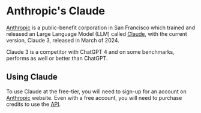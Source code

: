 # Anthropic's Claude
[Anthropic][ANTH] is a public-benefit corporation in San Francisco which trained and 
released an Large Language Model (LLM) called [Claude](https://www.anthropic.com/claude),
with the current version, Claude 3, released in March of 2024.

Claude 3 is a competitor with ChatGPT 4 and on some benchmarks, performs as well 
or better than ChatGPT. 

## Using Claude
To use Claude at the free-tier, you will need to sign-up for an account on [Anthropic][ANTH]
website. Even with a free account, you will need to purchase credits to use 
the [API](https://www.anthropic.com/api). 


[ANTH]: https://www.anthropic.com/
